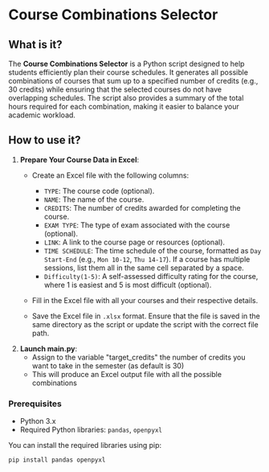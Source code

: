 # Course Combinations Selector

## What is it?

The **Course Combinations Selector** is a Python script designed to help students efficiently plan their course schedules. It generates all possible combinations of courses that sum up to a specified number of credits (e.g., 30 credits) while ensuring that the selected courses do not have overlapping schedules. The script also provides a summary of the total hours required for each combination, making it easier to balance your academic workload.

## How to use it?
1. **Prepare Your Course Data in Excel**:
   - Create an Excel file with the following columns:
     - `TYPE`: The course code (optional).
     - `NAME`: The name of the course.
     - `CREDITS`: The number of credits awarded for completing the course.
     - `EXAM TYPE`: The type of exam associated with the course (optional).
     - `LINK`: A link to the course page or resources (optional).
     - `TIME SCHEDULE`: The time schedule of the course, formatted as `Day Start-End` (e.g., `Mon 10-12`, `Thu 14-17`). If a course has multiple sessions, list them all in the same cell separated by a space.
     - `Difficulty(1-5)`: A self-assessed difficulty rating for the course, where 1 is easiest and 5 is most difficult (optional).
   
   - Fill in the Excel file with all your courses and their respective details.
   
   - Save the Excel file in `.xlsx` format. Ensure that the file is saved in the same directory as the script or update the script with the correct file path.
1. **Launch main.py**:
   - Assign to the variable "target_credits" the number of credits you want to take in the semester (as default is 30)
   - This will produce an Excel output file with all the possible combinations

### Prerequisites

- Python 3.x
- Required Python libraries: `pandas`, `openpyxl`

You can install the required libraries using pip:

```bash
pip install pandas openpyxl
